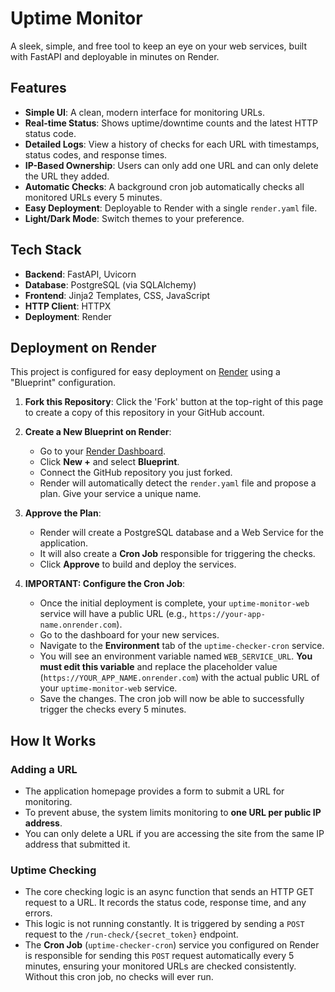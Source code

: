 # Uptime Monitor

A sleek, simple, and free tool to keep an eye on your web services, built with FastAPI and deployable in minutes on Render.

## Features

- **Simple UI**: A clean, modern interface for monitoring URLs.
- **Real-time Status**: Shows uptime/downtime counts and the latest HTTP status code.
- **Detailed Logs**: View a history of checks for each URL with timestamps, status codes, and response times.
- **IP-Based Ownership**: Users can only add one URL and can only delete the URL they added.
- **Automatic Checks**: A background cron job automatically checks all monitored URLs every 5 minutes.
- **Easy Deployment**: Deployable to Render with a single `render.yaml` file.
- **Light/Dark Mode**: Switch themes to your preference.

## Tech Stack

- **Backend**: FastAPI, Uvicorn
- **Database**: PostgreSQL (via SQLAlchemy)
- **Frontend**: Jinja2 Templates, CSS, JavaScript
- **HTTP Client**: HTTPX
- **Deployment**: Render

## Deployment on Render

This project is configured for easy deployment on [Render](https://render.com/) using a "Blueprint" configuration.

1.  **Fork this Repository**: Click the 'Fork' button at the top-right of this page to create a copy of this repository in your GitHub account.

2.  **Create a New Blueprint on Render**:
    *   Go to your [Render Dashboard](https://dashboard.render.com/).
    *   Click **New +** and select **Blueprint**.
    *   Connect the GitHub repository you just forked.
    *   Render will automatically detect the `render.yaml` file and propose a plan. Give your service a unique name.

3.  **Approve the Plan**:
    *   Render will create a PostgreSQL database and a Web Service for the application.
    *   It will also create a **Cron Job** responsible for triggering the checks.
    *   Click **Approve** to build and deploy the services.

4.  **IMPORTANT: Configure the Cron Job**:
    *   Once the initial deployment is complete, your `uptime-monitor-web` service will have a public URL (e.g., `https://your-app-name.onrender.com`).
    *   Go to the dashboard for your new services.
    *   Navigate to the **Environment** tab of the `uptime-checker-cron` service.
    *   You will see an environment variable named `WEB_SERVICE_URL`. **You must edit this variable** and replace the placeholder value (`https://YOUR_APP_NAME.onrender.com`) with the actual public URL of your `uptime-monitor-web` service.
    *   Save the changes. The cron job will now be able to successfully trigger the checks every 5 minutes.

## How It Works

### Adding a URL
- The application homepage provides a form to submit a URL for monitoring.
- To prevent abuse, the system limits monitoring to **one URL per public IP address**.
- You can only delete a URL if you are accessing the site from the same IP address that submitted it.

### Uptime Checking
- The core checking logic is an async function that sends an HTTP GET request to a URL. It records the status code, response time, and any errors.
- This logic is not running constantly. It is triggered by sending a `POST` request to the `/run-check/{secret_token}` endpoint.
- The **Cron Job** (`uptime-checker-cron`) service you configured on Render is responsible for sending this `POST` request automatically every 5 minutes, ensuring your monitored URLs are checked consistently. Without this cron job, no checks will ever run.